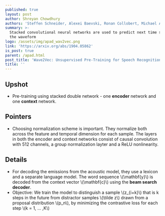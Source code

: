 ```yaml
---
published: true
layout: post
author: Shreyan Chowdhury
authors: 'Steffen Schneider, Alexei Baevski, Ronan Collobert, Michael Auli'
summary: >-
  Stacked convolutional neural networks are used to predict next time step in
  the waveform
logo: /assets/img/apad_wav2vec.png
link: 'https://arxiv.org/abs/1904.05862'
is_post: true
parent: /apad.html
post_title: 'Wave2Vec: Unsupervised Pre-Training for Speech Recognition'
title: ''
---
```

## Upshot
- Pre-training using stacked double network - one **encoder** network and one **context** network.

## Pointers
- Choosing normalization scheme is important. They normalize both across the feature and temporal dimension for each sample. The layers in both the encoder and context networks consist of causal convolution with 512 channels, a group normalization layter and a ReLU nonlinearity.

## Details
- For decoding the emissions from the acoustic model, they use a lexicon and a separate language model. The word sequence \\(\mathbf{y}\\) is decoded from the context vector \\(\mathbf{c}\\) using the **beam search decoder**. 
- Objective: We train the model to distinguish a sample \\(z_{i+k}\\) that is k steps in the future from distractor samples \\(\tilde z\\) drawn from a proposal distribution \\(p_n\\), by minimizing the contrastive loss for each step \\(k = 1, ... ,K\\)

